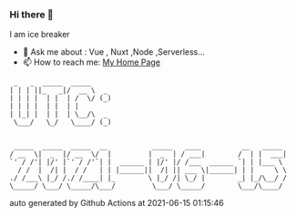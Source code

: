 ### Hi there 👋

I am ice breaker

- 💬 Ask me about : Vue , Nuxt ,Node ,Serverless...
- 📫 How to reach me: [My Home Page](https://icebreaker.top/)

```
 _   _  _____  _____     
| | | ||_   _|/  __ \  _ 
| | | |  | |  | /  \/ (_)
| | | |  | |  | |        
| |_| |  | |  | \__/\  _ 
 \___/   \_/   \____/ (_)
                         
                         
 _____  _____  _____  __           _____   ____          __   _____ 
/ __  \|  _  |/ __  \/  |         |  _  | / ___|        /  | |  ___|
`' / /'| |/' |`' / /'`| |  ______ | |/' |/ /___  ______ `| | |___ \ 
  / /  |  /| |  / /   | | |______||  /| || ___ \|______| | |     \ \
./ /___\ |_/ /./ /____| |_        \ |_/ /| \_/ |        _| |_/\__/ /
\_____/ \___/ \_____/\___/         \___/ \_____/        \___/\____/
```

auto generated by Github Actions at 2021-06-15 01:15:46
